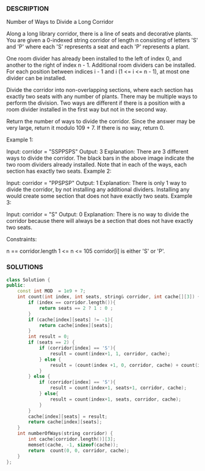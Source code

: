 ### DESCRIPTION

Number of Ways to Divide a Long Corridor

Along a long library corridor, there is a line of seats and decorative plants. You are given a 0-indexed string corridor of length n consisting of letters 'S' and 'P' where each 'S' represents a seat and each 'P' represents a plant.

One room divider has already been installed to the left of index 0, and another to the right of index n - 1. Additional room dividers can be installed. For each position between indices i - 1 and i (1 <= i <= n - 1), at most one divider can be installed.

Divide the corridor into non-overlapping sections, where each section has exactly two seats with any number of plants. There may be multiple ways to perform the division. Two ways are different if there is a position with a room divider installed in the first way but not in the second way.

Return the number of ways to divide the corridor. Since the answer may be very large, return it modulo 109 + 7. If there is no way, return 0.

 

Example 1:


Input: corridor = "SSPPSPS"
Output: 3
Explanation: There are 3 different ways to divide the corridor.
The black bars in the above image indicate the two room dividers already installed.
Note that in each of the ways, each section has exactly two seats.
Example 2:


Input: corridor = "PPSPSP"
Output: 1
Explanation: There is only 1 way to divide the corridor, by not installing any additional dividers.
Installing any would create some section that does not have exactly two seats.
Example 3:


Input: corridor = "S"
Output: 0
Explanation: There is no way to divide the corridor because there will always be a section that does not have exactly two seats.
 

Constraints:

n == corridor.length
1 <= n <= 105
corridor[i] is either 'S' or 'P'.




### SOLUTIONS

```c++
class Solution {
public:
    const int MOD  = 1e9 + 7;
    int count(int index, int seats, string& corridor, int cache[][3]) {
        if (index == corridor.length()){
            return seats == 2 ? 1 : 0 ;
        }
        if (cache[index][seats] != -1){
            return cache[index][seats];
        }
        int result = 0;
        if (seats == 2) {
            if (corridor[index] == 'S'){
                result = count(index+1, 1, corridor, cache);
            } else {
                result = (count(index +1, 0, corridor, cache) + count(index + 1,2, corridor, cache)) % MOD;
            }
        } else {
            if (corridor[index] == 'S'){
                result = count(index+1, seats+1, corridor, cache);
            } else{
                result = count(index+1, seats, corridor, cache);
            }
        }
        cache[index][seats] = result;
        return cache[index][seats];
    }
    int numberOfWays(string corridor) {
        int cache[corridor.length()][3];
        memset(cache, -1, sizeof(cache));
        return  count(0, 0, corridor, cache);
    } 
};
```